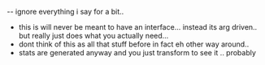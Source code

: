 -- ignore everything i say for a bit.. 

- this is will never be meant to have an interface... instead its arg driven.. but really just does what you actually need... 
- dont think of this as all that stuff before in fact eh other way around.. 
- stats are generated anyway and you just transform to see it .. probably
